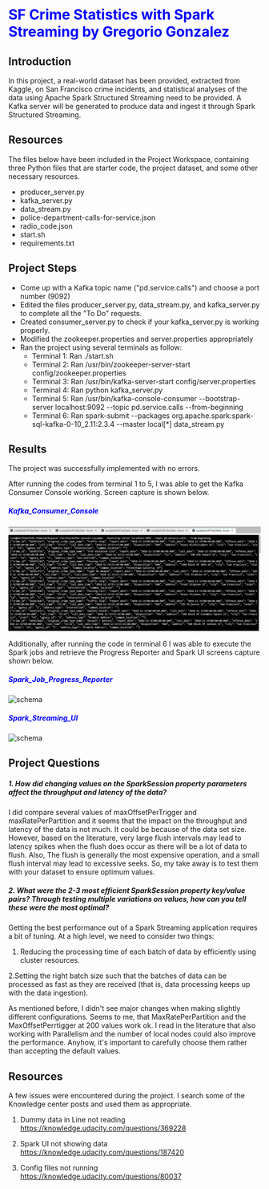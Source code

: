 # <font color=blue>SF Crime Statistics with Spark Streaming by Gregorio Gonzalez</font>

## Introduction
In this project, a real-world dataset has been provided, extracted from Kaggle, on San Francisco crime incidents, and statistical analyses of the data using Apache Spark Structured Streaming need to be provided. A Kafka server will be generated to produce data and ingest it through Spark Structured Streaming.

## Resources
The files below have been included in the Project Workspace, containing three Python files that are starter code, the project dataset, and some other necessary resources.

- producer_server.py
- kafka_server.py
- data_stream.py
- police-department-calls-for-service.json
- radio_code.json
- start.sh
- requirements.txt
   
## Project Steps 
- Come up with a Kafka topic name ("pd.service.calls") and choose a port number (9092)
- Edited the files producer_server.py, data_stream.py, and kafka_server.py to complete all the "To Do" requests.
- Created consumer_server.py to check if your kafka_server.py is working properly.
- Modified the zookeeper.properties and server.properties appropriately
- Ran the project using several terminals as follow:
    - Terminal 1: Ran ./start.sh
    - Terminal 2: Ran /usr/bin/zookeeper-server-start config/zookeeper.properties
    - Terminal 3: Ran /usr/bin/kafka-server-start config/server.properties
    - Terminal 4: Ran python kafka_server.py
    - Terminal 5: Ran /usr/bin/kafka-console-consumer --bootstrap-server localhost:9092 --topic pd.service.calls --from-beginning
    - Terminal 6: Ran spark-submit --packages org.apache.spark:spark-sql-kafka-0-10_2.11:2.3.4 --master local[*] data_stream.py

## Results
The project was successfully implemented with no errors.

After running the codes from terminal 1 to 5, I was able to get the Kafka Consumer Console working. Screen capture is shown below.

##### <font color=blue>Kafka_Consumer_Console</font>

![schema](01_Kafka_Consumer_Console.jpg)

Additionally, after running the code in terminal 6 I was able to execute the Spark jobs and retrieve the Progress Reporter and Spark UI screens capture shown below.

##### <font color=blue>Spark_Job_Progress_Reporter</font>

![schema](https://r899655c909728xjupyterlk0olu9jb.udacity-student-workspaces.com/files/images/02_Spark_Job_Progress_Reporter.jpg?_xsrf=2%7C2e0d1bf5%7C4b43b13bb039d92e371adf954c726206%7C1607556168)

##### <font color=blue>Spark_Streaming_UI</font>

![schema](https://r899655c909728xjupyterlk0olu9jb.udacity-student-workspaces.com/files/images/03_Spark_Streaming_UI.jpg?_xsrf=2%7C2e0d1bf5%7C4b43b13bb039d92e371adf954c726206%7C1607556168)    
    

## Project Questions

##### 1. How did changing values on the SparkSession property parameters affect the throughput and latency of the data?
I did compare several values of maxOffsetPerTrigger and maxRatePerPartition and it seems that the impact on the throughput and latency of the data is not much. It could be because of the data set size. However, based on the literature, very large flush intervals may lead to latency spikes when the flush does occur as there will be a lot of data to flush. Also, The flush is generally the most expensive operation, and a small flush interval may lead to excessive seeks. So, my take away is to test them with your dataset to ensure optimum values.
    
##### 2. What were the 2-3 most efficient SparkSession property key/value pairs? Through testing multiple variations on values, how can you tell these were the most optimal?
Getting the best performance out of a Spark Streaming application requires a bit of tuning. At a high level, we need to consider two things:

1. Reducing the processing time of each batch of data by efficiently using cluster resources.

2.Setting the right batch size such that the batches of data can be processed as fast as they are received (that is, data processing keeps up with the data ingestion).

As mentioned before, I didn't see major changes when making slightly different configurations. Seems to me, that MaxRatePerPartition and the MaxOffsetPerrtigger at 200 values work ok. I read in the literature that also working with Parallelism and the number of local nodes could also improve the performance. Anyhow, it's important to carefully choose them rather than accepting the default values.
    
## Resources
A few issues were encountered during the project. I search some of the Knowledge center posts and used them as appropriate.
1. Dummy data in Line not reading
https://knowledge.udacity.com/questions/369228

2. Spark UI not showing data
https://knowledge.udacity.com/questions/187420

3. Config files not running
https://knowledge.udacity.com/questions/80037

